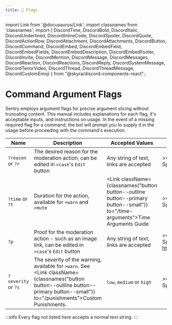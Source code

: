 ```yaml
---
title: 🚩 Flags
---
```


import Link from '@docusaurus/Link';
import classnames from 'classnames';
import { DiscordTime, DiscordBold, DiscordItalic, DiscordUnderlined, DiscordInlineCode, DiscordSpoiler, DiscordQuote, DiscordActionRow, DiscordAttachment, DiscordAttachments, DiscordButton, DiscordCommand, DiscordEmbed, DiscordEmbedField, DiscordEmbedFields, DiscordEmbedDescription, DiscordEmbedFooter, DiscordInvite, DiscordMention, DiscordMessage, DiscordMessages, DiscordReaction, DiscordReactions, DiscordReply, DiscordSystemMessage, DiscordTenorVideo, DiscordThread, DiscordThreadMessage, DiscordCustomEmoji } from "@skyra/discord-components-react";

# Command Argument Flags
Sentry employs argument flags for precise argument slicing without truncating content. This manual includes explanations for each flag, it's acceptable inputs, and instructions on usage. In the event of a missing required flag for a command, the bot will prompt you to supply it in the usage before proceeding with the command's execution.

Name | Description | Accepted Values | Example
--- | --- | --- | --- |
`?reason` or `?r` | The desired reason for the moderation action, can be edited in `>case`'s `Edit` button | Any string of text, links are accepted | <DiscordMessages><DiscordMessage>&gt;warn <DiscordMention>vNziie--</DiscordMention> ?r Spamming</DiscordMessage></DiscordMessages>
`?time` or `?t` | Duration for the action, available for `>warn` and `>mute` | <Link className={classnames("button button--outline button--primary button--small")} to="/time-arguments">Time Arguments Guide</Link> | <DiscordMessages><DiscordMessage>&gt;warn <DiscordMention>vNziie--</DiscordMention> ?r Spamming ?t 12h</DiscordMessage></DiscordMessages>
`?p` | Proof for the moderation action - such as an image link, can be edited in `>case`'s `Edit` button | Any string of text, links are accepted | <DiscordMessages><DiscordMessage>&gt;warn <DiscordMention>vNziie--</DiscordMention> ?r Spamming ?p https://nziie.xyz/video</DiscordMessage></DiscordMessages>
`?severity` or `?s` | The severity of the warning, available for `>warn`. See <Link className={classnames("button button--outline button--primary button--small")} to="/punishments">Custom Punishments</Link>. | `low`, `medium` or `high` | <DiscordMessages><DiscordMessage>&gt;warn <DiscordMention>vNziie--</DiscordMention> ?r Spamming ?s medium</DiscordMessage></DiscordMessages>

:::info
Every flag not listed here accepts a normal text string.
:::